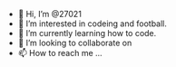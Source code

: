 - 👋 Hi, I’m @27021
- 👀 I’m interested in codeing and football.
- 🌱 I’m currently learning how to code.
- 💞️ I’m looking to collaborate on 
- 📫 How to reach me ...

<!---
270212/270212 is a ✨ special ✨ repository because its `README.md` (this file) appears on your GitHub profile.
You can click the Preview link to take a look at your changes.
--->
